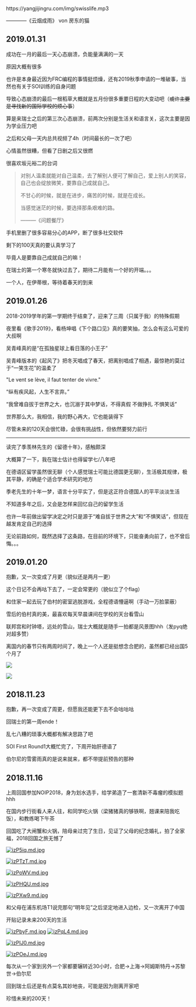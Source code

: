 ﻿---
subtitle: "若一切 都已云烟成雨 若生命 如过场电影"
tags: 
 - dairy
grammar_cjkRuby: true
catalog: true
layout:  post
header-img: "img/header/P71.jpg"
preview-img: "/img/preview/P45.jpg"
---

<p>https://yangjijingru.com/img/swisslife.mp3</p>

————《云烟成雨》 von 房东的猫

## 2019.01.31

成功在一月的最后一天心态崩溃，负能量满满的一天

原因大概有很多

也许是本身最近因为FRC编程的事情挺烦燥，还有2019秋季申请的一堆破事，当然也有关于SOI训练的自身问题

导致心态崩溃的最后一根稻草大概就是五月份很多重要日程的大变动吧（~~或许主要是寻找新的国际学校的烦心事~~）

算是来瑞士之后的第三次心态崩溃，前两次分别是生活关和语言关，这次主要是因为学业压力吧

之后和父母一天内总共视频了4h（时间最长的一次了吧）

心情虽然很糟，但看了日剧之后又很燃

很喜欢坂元裕二的台词

> 对别人温柔就能对自己温柔，去了解别人便可了解自己，爱上别人的笑容，自己也会绽放微笑，要靠自己成就自己。
>
> 不甘心的时候，就是在进步，痛苦的时候，就是在成长。
>
> 当感觉迷茫的时候，要选择那条艰难的路。
> 
>———《问题餐厅》

手机里删了很多容易分心的APP，断了很多社交软件

剩下的100天真的要认真学习了

毕竟人是要靠自己成就自己的嘛！

在瑞士的第一个寒冬就快过去了，期待二月能有一个好的开端。。。

一个人，在伊蒂根，等待着春天的到来 

## 2019.01.26

2018-2019学年的第一学期终于结束了，迎来了三周（只属于我）的特殊假期

夜里看《歌手2019》，看杨坤唱《下个路口见》真的要笑抽，怎么会有这么可爱的大叔啊

吴青峰真的是“在孤独星球上看日落的小王子”

吴青峰版本的《起风了》把冬天唱成了春天，把离别唱成了相遇，最惊艳的莫过于“一笑生花”的温柔了

"Le vent se lève, il faut tenter de vivre."

“纵有疾风起，人生不言弃。”

“我曾难自拔于世界之大，也沉溺于其中梦话，不得真假 不做挣扎 不惧笑话”

世界那么大，我相信，我的野心再大，它也能装得下

尽管未来的120天会很忙碌，会很有挑战性，但依然要努力前行

---

读完了季羡林先生的《留德十年》，感触颇深

大概算了一下，我在瑞士估计也得留学七/八年吧

在德语区留学虽然很无聊（个人感觉瑞士可能比德国更无聊），生活极其规律，极其平静，的确是个适合学术研究的地方

季老先生的十年一梦，语言十分平实了，但是这正符合德国人的平平淡淡生活

不知道多年之后，又会是怎样来回忆自己的留学生活

也许一年前做出留学决定之时只是源于“难自拔于世界之大”和“不惧笑话”，但现在越发肯定自己的选择

无论前路如何，既然选择了这条路，在目前的环境下，只能奋勇向前了，也不曾后悔。。。

## 2019.01.20

抱歉，又一次变成了月更（貌似还是两月一更）

这个日记不会再咕下去了，一定会常更的（貌似立了个flag）

和住家一起去玩了伯村的密室逃脱游戏，全程德语懵逼啊（手动一万脸蒙蔽）

雪后的伯村真的美，最喜欢每天早晨课间在学校的天台看雪山

联邦宫和时钟塔，远处的雪山，瑞士大概就是随手一拍都是风景图hhh（发pyq绝对超多赞）

离国内的春节只有两周时间了，晚上一个人还是挺想念合肥的，虽然都已经出国5个月了

![](https://yangjijingru.com/img/article/190120_1.jpg)

![](https://yangjijingru.com/img/article/190120_2.jpg)

## 2018.11.23

抱歉，再一次变成了周更，但愿我还能更下去不会咕咕咕

回瑞士的第一周ende！

乱七八糟的琐事大概都有解决思路了吧

SOI First Round1大概忙完了，下周开始肝德语了

伯尔尼的雪雾雨真的是说来就来，都不带提前预告的那种

## 2018.11.16

上周回国参加NOIP2018，身为划水选手，给学弟造了一套清新不毒瘤的模拟题hhh

在国内步行街看人来人往，和同学吃火锅（梁猪猪真的够铁啊，翘课来陪我吃饭），和教练喝下午茶

回国吃了大闸蟹和火锅，陪母亲过完了生日，见证了父母的纪念婚礼，拍了全家福，2018回国之旅无憾了

[![izP5iq.md.jpg](https://s1.ax1x.com/2018/11/17/izP5iq.md.jpg)](https://imgchr.com/i/izP5iq)

[![izPTzT.md.jpg](https://s1.ax1x.com/2018/11/17/izPTzT.md.jpg)](https://imgchr.com/i/izPTzT)

[![izPoWV.md.jpg](https://s1.ax1x.com/2018/11/17/izPoWV.md.jpg)](https://imgchr.com/i/izPoWV)

[![izPHQU.md.jpg](https://s1.ax1x.com/2018/11/17/izPHQU.md.jpg)](https://imgchr.com/i/izPHQU)

[![izPXw9.md.jpg](https://s1.ax1x.com/2018/11/17/izPXw9.md.jpg)](https://imgchr.com/i/izPXw9)

和父母在浦东机场T1说完那句“明年见”之后坚定地进入边检，又一次离开了中国

开贴记录未来200天的生活

[![izPbyF.md.jpg](https://s1.ax1x.com/2018/11/17/izPbyF.md.jpg)](https://imgchr.com/i/izPbyF)
[![izPqL4.md.jpg](https://s1.ax1x.com/2018/11/17/izPqL4.md.jpg)](https://imgchr.com/i/izPqL4)

[![izPIJ0.md.jpg](https://s1.ax1x.com/2018/11/17/izPIJ0.md.jpg)](https://imgchr.com/i/izPIJ0)

[![izPOeJ.md.jpg](https://s1.ax1x.com/2018/11/17/izPOeJ.md.jpg)](https://imgchr.com/i/izPOeJ)

每次从一个家到另外一个家都要辗转近30小时，合肥->上海->阿姆斯特丹->苏黎世->伯尔尼

回到瑞士后还是有点莫名其妙地丧，可能是因为刚离开家吧

珍惜未来的200天！

